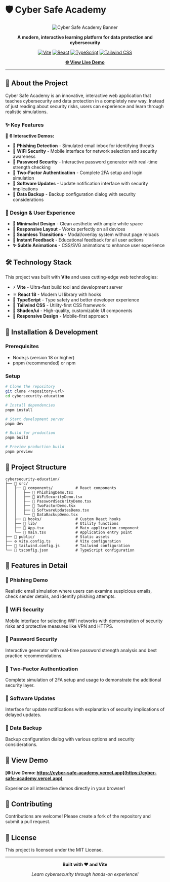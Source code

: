 # 🛡️ Cyber Safe Academy

<div align="center">
  
![Cyber Safe Academy Banner](https://img.shields.io/badge/Cyber%20Safe%20Academy-Interactive%20Cybersecurity-blue?style=for-the-badge&logo=shield&logoColor=white)

**A modern, interactive learning platform for data protection and cybersecurity**

[![Vite](https://img.shields.io/badge/Vite-646CFF?style=for-the-badge&logo=vite&logoColor=white)](https://vitejs.dev/)
[![React](https://img.shields.io/badge/React-20232A?style=for-the-badge&logo=react&logoColor=61DAFB)](https://reactjs.org/)
[![TypeScript](https://img.shields.io/badge/TypeScript-007ACC?style=for-the-badge&logo=typescript&logoColor=white)](https://www.typescriptlang.org/)
[![Tailwind CSS](https://img.shields.io/badge/Tailwind_CSS-38B2AC?style=for-the-badge&logo=tailwind-css&logoColor=white)](https://tailwindcss.com/)

**[🌐 View Live Demo](https://cyber-safe-academy.vercel.app)**

</div>

---

## 📖 About the Project

Cyber Safe Academy is an innovative, interactive web application that teaches cybersecurity and data protection in a completely new way. Instead of just reading about security risks, users can experience and learn through realistic simulations.

### ✨ Key Features

🎯 **6 Interactive Demos:**
- 📧 **Phishing Detection** - Simulated email inbox for identifying threats
- 📶 **WiFi Security** - Mobile interface for network selection and security awareness  
- 🔐 **Password Security** - Interactive password generator with real-time strength checking
- 🔐 **Two-Factor Authentication** - Complete 2FA setup and login simulation
- 🔄 **Software Updates** - Update notification interface with security implications
- 💾 **Data Backup** - Backup configuration dialog with security considerations

### 🎨 Design & User Experience

- **🎨 Minimalist Design** - Clean aesthetic with ample white space
- **📱 Responsive Layout** - Works perfectly on all devices
- **🚀 Seamless Transitions** - Modal/overlay system without page reloads
- **💬 Instant Feedback** - Educational feedback for all user actions
- **✨ Subtle Animations** - CSS/SVG animations to enhance user experience

## 🛠️ Technology Stack

This project was built with **Vite** and uses cutting-edge web technologies:

- ⚡ **Vite** - Ultra-fast build tool and development server
- ⚛️ **React 18** - Modern UI library with hooks
- 📘 **TypeScript** - Type safety and better developer experience
- 🎨 **Tailwind CSS** - Utility-first CSS framework
- 🧩 **Shadcn/ui** - High-quality, customizable UI components
- 📱 **Responsive Design** - Mobile-first approach

## 🚀 Installation & Development

### Prerequisites
- Node.js (version 18 or higher)
- pnpm (recommended) or npm

### Setup

```bash
# Clone the repository
git clone <repository-url>
cd cybersecurity-education

# Install dependencies
pnpm install

# Start development server
pnpm dev

# Build for production
pnpm build

# Preview production build
pnpm preview
```

## 📁 Project Structure

```
cybersecurity-education/
├── 📁 src/
│   ├── 📁 components/          # React components
│   │   ├── 📧 PhishingDemo.tsx
│   │   ├── 📶 WiFiSecurityDemo.tsx
│   │   ├── 🔐 PasswordSecurityDemo.tsx
│   │   ├── 🔐 TwoFactorDemo.tsx
│   │   ├── 🔄 SoftwareUpdatesDemo.tsx
│   │   └── 💾 DataBackupDemo.tsx
│   ├── 📁 hooks/               # Custom React hooks
│   ├── 📁 lib/                 # Utility functions
│   ├── 🎨 App.tsx              # Main application component
│   └── 🎯 main.tsx             # Application entry point
├── 📁 public/                  # Static assets
├── ⚙️ vite.config.ts           # Vite configuration
├── 🎨 tailwind.config.js       # Tailwind configuration
└── 📘 tsconfig.json            # TypeScript configuration
```

## 🎯 Features in Detail

### 📧 Phishing Demo
Realistic email simulation where users can examine suspicious emails, check sender details, and identify phishing attempts.

### 📶 WiFi Security
Mobile interface for selecting WiFi networks with demonstration of security risks and protective measures like VPN and HTTPS.

### 🔐 Password Security
Interactive generator with real-time password strength analysis and best practice recommendations.

### 🔐 Two-Factor Authentication
Complete simulation of 2FA setup and usage to demonstrate the additional security layer.

### 🔄 Software Updates
Interface for update notifications with explanation of security implications of delayed updates.

### 💾 Data Backup
Backup configuration dialog with various options and security considerations.

## 🌟 View Demo

**[🌐 Live Demo: https://cyber-safe-academy.vercel.app](https://cyber-safe-academy.vercel.app)**

Experience all interactive demos directly in your browser!

## 🤝 Contributing

Contributions are welcome! Please create a fork of the repository and submit a pull request.

## 📄 License

This project is licensed under the MIT License.

---

<div align="center">

**Built with ❤️ and Vite**

*Learn cybersecurity through hands-on experience!*

</div>
